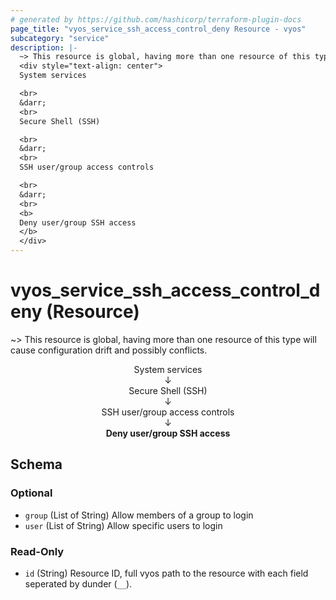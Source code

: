 ```yaml
---
# generated by https://github.com/hashicorp/terraform-plugin-docs
page_title: "vyos_service_ssh_access_control_deny Resource - vyos"
subcategory: "service"
description: |-
  ~> This resource is global, having more than one resource of this type will cause configuration drift and possibly conflicts.
  <div style="text-align: center">
  System services

  <br>
  &darr;
  <br>
  Secure Shell (SSH)

  <br>
  &darr;
  <br>
  SSH user/group access controls

  <br>
  &darr;
  <br>
  <b>
  Deny user/group SSH access
  </b>
  </div>
---
```


# vyos_service_ssh_access_control_deny (Resource)

~> This resource is global, having more than one resource of this type will cause configuration drift and possibly conflicts.

<div style="text-align: center">
System services

<br>
&darr;
<br>
Secure Shell (SSH)

<br>
&darr;
<br>
SSH user/group access controls

<br>
&darr;
<br>
<b>
Deny user/group SSH access
</b>
</div>



<!-- schema generated by tfplugindocs -->
## Schema

### Optional

- `group` (List of String) Allow members of a group to login
- `user` (List of String) Allow specific users to login

### Read-Only

- `id` (String) Resource ID, full vyos path to the resource with each field seperated by dunder (`__`).
